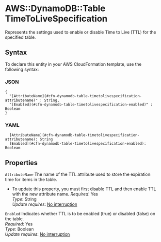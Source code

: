 # AWS::DynamoDB::Table TimeToLiveSpecification<a name="aws-properties-dynamodb-table-timetolivespecification"></a>

Represents the settings used to enable or disable Time to Live \(TTL\) for the specified table\.

## Syntax<a name="aws-properties-dynamodb-table-timetolivespecification-syntax"></a>

To declare this entity in your AWS CloudFormation template, use the following syntax:

### JSON<a name="aws-properties-dynamodb-table-timetolivespecification-syntax.json"></a>

```
{
  "[AttributeName](#cfn-dynamodb-table-timetolivespecification-attributename)" : String,
  "[Enabled](#cfn-dynamodb-table-timetolivespecification-enabled)" : Boolean
}
```

### YAML<a name="aws-properties-dynamodb-table-timetolivespecification-syntax.yaml"></a>

```
  [AttributeName](#cfn-dynamodb-table-timetolivespecification-attributename): String
  [Enabled](#cfn-dynamodb-table-timetolivespecification-enabled): Boolean
```

## Properties<a name="aws-properties-dynamodb-table-timetolivespecification-properties"></a>

`AttributeName`  <a name="cfn-dynamodb-table-timetolivespecification-attributename"></a>
The name of the TTL attribute used to store the expiration time for items in the table\.  
+ To update this property, you must first disable TTL and then enable TTL with the new attribute name\.
*Required*: Yes  
*Type*: String  
*Update requires*: [No interruption](https://docs.aws.amazon.com/AWSCloudFormation/latest/UserGuide/using-cfn-updating-stacks-update-behaviors.html#update-no-interrupt)

`Enabled`  <a name="cfn-dynamodb-table-timetolivespecification-enabled"></a>
Indicates whether TTL is to be enabled \(true\) or disabled \(false\) on the table\.  
*Required*: Yes  
*Type*: Boolean  
*Update requires*: [No interruption](https://docs.aws.amazon.com/AWSCloudFormation/latest/UserGuide/using-cfn-updating-stacks-update-behaviors.html#update-no-interrupt)